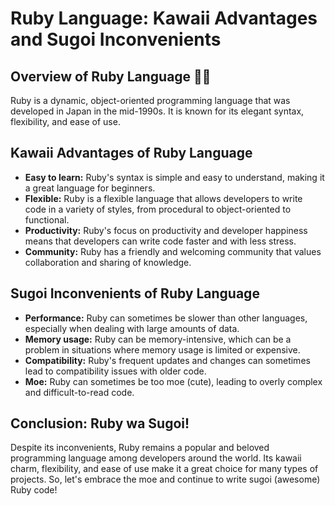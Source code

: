 <h1>Ruby Language: Kawaii Advantages and Sugoi Inconvenients</h1>
    <h2>Overview of Ruby Language 👨‍💻</h2>
    <p>Ruby is a dynamic, object-oriented programming language that was developed in Japan in the mid-1990s. It is known for its elegant syntax, flexibility, and ease of use. </p>
    <h2>Kawaii Advantages of Ruby Language</h2>
<ul>
  <li><strong>Easy to learn:</strong> Ruby's syntax is simple and easy to understand, making it a great language for beginners.</li>
  <li><strong>Flexible:</strong> Ruby is a flexible language that allows developers to write code in a variety of styles, from procedural to object-oriented to functional.</li>
  <li><strong>Productivity:</strong> Ruby's focus on productivity and developer happiness means that developers can write code faster and with less stress.</li>
  <li><strong>Community:</strong> Ruby has a friendly and welcoming community that values collaboration and sharing of knowledge.</li>
</ul>

<h2>Sugoi Inconvenients of Ruby Language</h2>
<ul>
  <li><strong>Performance:</strong> Ruby can sometimes be slower than other languages, especially when dealing with large amounts of data.</li>
  <li><strong>Memory usage:</strong> Ruby can be memory-intensive, which can be a problem in situations where memory usage is limited or expensive.</li>
  <li><strong>Compatibility:</strong> Ruby's frequent updates and changes can sometimes lead to compatibility issues with older code.</li>
  <li><strong>Moe:</strong> Ruby can sometimes be too moe (cute), leading to overly complex and difficult-to-read code.</li>
</ul>

<h2>Conclusion: Ruby wa Sugoi!</h2>
<p>Despite its inconvenients, Ruby remains a popular and beloved programming language among developers around the world. Its kawaii charm, flexibility, and ease of use make it a great choice for many types of projects. So, let's embrace the moe and continue to write sugoi (awesome) Ruby code!</p>
